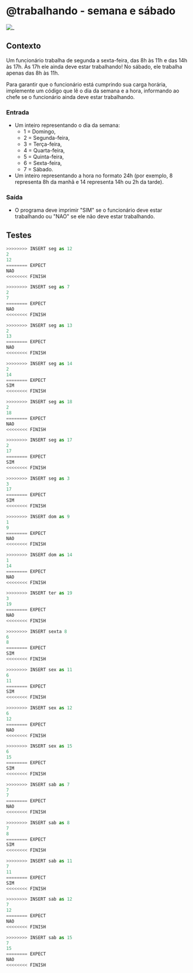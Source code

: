 # @trabalhando - semana e sábado

![_](cover.jpg)

## Contexto

Um funcionário trabalha de segunda a sexta-feira, das 8h às 11h e das 14h às 17h. Às 17h ele ainda deve estar trabalhando! No sábado, ele trabalha apenas das 8h às 11h.

Para garantir que o funcionário está cumprindo sua carga horária, implemente um código que lê o dia da semana e a hora, informando ao chefe se o funcionário ainda deve estar trabalhando.

### Entrada

- Um inteiro representando o dia da semana:
  - 1 = Domingo,
  - 2 = Segunda-feira,
  - 3 = Terça-feira,
  - 4 = Quarta-feira,
  - 5 = Quinta-feira,
  - 6 = Sexta-feira,
  - 7 = Sábado.
- Um inteiro representando a hora no formato 24h (por exemplo, 8 representa 8h da manhã e 14 representa 14h ou 2h da tarde).

### Saída

- O programa deve imprimir "SIM" se o funcionário deve estar trabalhando ou "NAO" se ele não deve estar trabalhando.

## Testes

```py
>>>>>>>> INSERT seg as 12
2
12
======== EXPECT
NAO
<<<<<<<< FINISH
```

```py
>>>>>>>> INSERT seg as 7
2
7
======== EXPECT
NAO
<<<<<<<< FINISH
```

```py
>>>>>>>> INSERT seg as 13
2
13
======== EXPECT
NAO
<<<<<<<< FINISH
```

```py
>>>>>>>> INSERT seg as 14
2
14
======== EXPECT
SIM
<<<<<<<< FINISH
```

```py
>>>>>>>> INSERT seg as 18
2
18
======== EXPECT
NAO
<<<<<<<< FINISH
```

```py
>>>>>>>> INSERT seg as 17
2
17
======== EXPECT
SIM
<<<<<<<< FINISH
```

```py
>>>>>>>> INSERT seg as 3
3
17
======== EXPECT
SIM
<<<<<<<< FINISH
```

```py
>>>>>>>> INSERT dom as 9
1
9
======== EXPECT
NAO
<<<<<<<< FINISH
```

```py
>>>>>>>> INSERT dom as 14
1
14
======== EXPECT
NAO
<<<<<<<< FINISH
```

```py
>>>>>>>> INSERT ter as 19
3
19
======== EXPECT
NAO
<<<<<<<< FINISH
```

```py
>>>>>>>> INSERT sexta 8
6
8
======== EXPECT
SIM
<<<<<<<< FINISH
```

```py
>>>>>>>> INSERT sex as 11
6
11
======== EXPECT
SIM
<<<<<<<< FINISH
```

```py
>>>>>>>> INSERT sex as 12
6
12
======== EXPECT
NAO
<<<<<<<< FINISH
```

```py
>>>>>>>> INSERT sex as 15
6
15
======== EXPECT
SIM
<<<<<<<< FINISH
```

```py
>>>>>>>> INSERT sab as 7
7
7
======== EXPECT
NAO
<<<<<<<< FINISH
```

```py
>>>>>>>> INSERT sab as 8
7
8
======== EXPECT
SIM
<<<<<<<< FINISH
```

```py
>>>>>>>> INSERT sab as 11
7
11
======== EXPECT
SIM
<<<<<<<< FINISH
```

```py
>>>>>>>> INSERT sab as 12
7
12
======== EXPECT
NAO
<<<<<<<< FINISH
```

```py
>>>>>>>> INSERT sab as 15
7
15
======== EXPECT
NAO
<<<<<<<< FINISH

```
